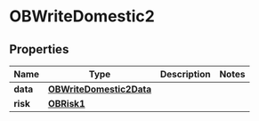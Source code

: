 # OBWriteDomestic2

## Properties
Name | Type | Description | Notes
------------ | ------------- | ------------- | -------------
**data** | [**OBWriteDomestic2Data**](OBWriteDomestic2Data.md) |  | 
**risk** | [**OBRisk1**](OBRisk1.md) |  | 
